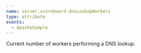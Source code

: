 ```yaml
---
name: server.scoreboard.dnsLookupWorkers
type: attribute
events:
  - ApacheSample
---
```


Current number of workers performing a DNS lookup.